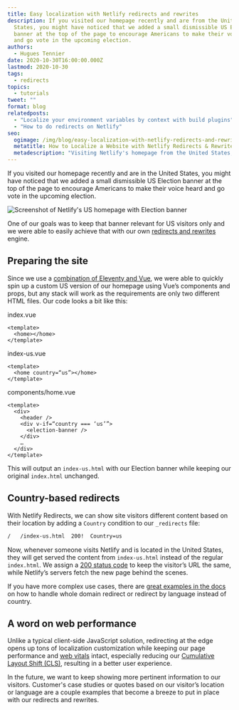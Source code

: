 ```yaml
---
title: Easy localization with Netlify redirects and rewrites
description: If you visited our homepage recently and are from the United
  States, you might have noticed that we added a small dismissible US Election
  banner at the top of the page to encourage Americans to make their voice heard
  and go vote in the upcoming election.
authors:
  - Hugues Tennier
date: 2020-10-30T16:00:00.000Z
lastmod: 2020-10-30
tags:
  - redirects
topics:
  - tutorials
tweet: ""
format: blog
relatedposts:
  - "Localize your environment variables by context with build plugins"
  - "How to do redirects on Netlify"
seo:
  ogimage: /img/blog/easy-localization-with-netlify-redirects-and-rewrites-og.png
  metatitle: How to Localize a Website with Netlify Redirects & Rewrites
  metadescription: "Visiting Netlify's homepage from the United States, you may notice that we added a dismissible US Election banner at the top of the page. Learn how we did this."
---
```

If you visited our homepage recently and are in the United States, you might have noticed that we added a small dismissible US Election banner at the top of the page to encourage Americans to make their voice heard and go vote in the upcoming election.

![Screenshot of Netlify's US homepage with Election banner](/img/blog/go-vote.jpg)

One of our goals was to keep that banner relevant for US visitors only and we were able to easily achieve that with our own [redirects and rewrites](https://docs.netlify.com/routing/redirects/) engine.

## Preparing the site

Since we use a [combination of Eleventy and Vue](https://www.netlify.com/blog/2020/09/18/eleventy-and-vue-a-match-made-to-power-netlify.com/), we were able to quickly spin up a custom US version of our homepage using Vue’s components and props, but any stack will work as the requirements are only two different HTML files. Our code looks a bit like this:

index.vue

```markup
<template>
  <home></home>
</template>
```

index-us.vue

```markup
<template>
  <home country=“us”></home>
</template>
```

components/home.vue

```markup
<template>
  <div>
    <header />
    <div v-if=“country === ‘us’”>
      <election-banner />
    </div>
    …
  </div>
</template>
```

This will output an `index-us.html` with our Election banner while keeping our original `index.html` unchanged.

## Country-based redirects

With Netlify Redirects, we can show site visitors different content based on their location by adding a `Country` condition to our `_redirects` file:

```bash
/   /index-us.html  200!  Country=us
```

Now, whenever someone visits Netlify and is located in the United States, they will get served the content from `index-us.html` instead of the regular `index.html`. We assign a [200 status code](https://docs.netlify.com/routing/redirects/redirect-options/#http-status-codes) to keep the visitor’s URL the same, while Netlify’s servers fetch the new page behind the scenes.

If you have more complex use cases, there are [great examples in the docs](https://docs.netlify.com/routing/redirects/redirect-options/#redirect-by-country-or-language) on how to handle whole domain redirect or redirect by language instead of country.

## A word on web performance

Unlike a typical client-side JavaScript solution, redirecting at the edge opens up tons of localization customization while keeping our page performance and [web vitals](https://web.dev/vitals/) intact, especially reducing our [Cumulative Layout Shift (CLS)](https://web.dev/cls/), resulting in a better user experience.

In the future, we want to keep showing more pertinent information to our visitors. Customer's case studies or quotes based on our visitor’s location or language are a couple  examples that become a breeze to put in place with our redirects and rewrites.
